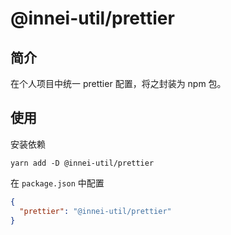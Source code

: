 # @innei-util/prettier

## 简介

在个人项目中统一 prettier 配置，将之封装为 npm 包。

## 使用

安装依赖

```shell
yarn add -D @innei-util/prettier
```

在 `package.json` 中配置

```json
{
  "prettier": "@innei-util/prettier"
}
```
